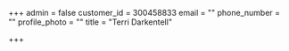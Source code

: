 +++
admin = false
customer_id = 300458833
email = ""
phone_number = ""
profile_photo = ""
title = "Terri Darkentell"

+++
